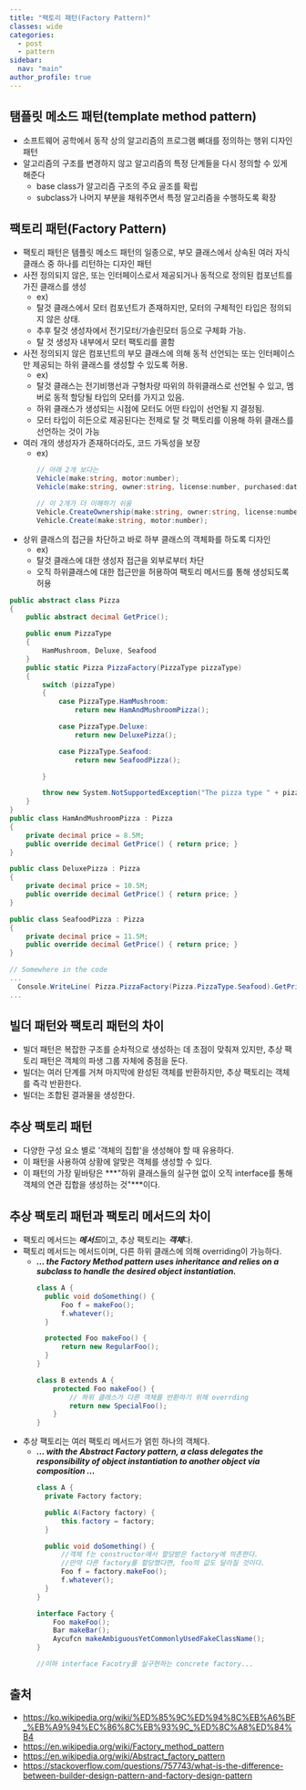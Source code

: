 ```yaml
---
title: "팩토리 패턴(Factory Pattern)"
classes: wide
categories: 
  - post
  - pattern
sidebar:
  nav: "main"
author_profile: true
---
```

## 탬플릿 메소드 패턴(template method pattern)
* 소프트웨어 공학에서 동작 상의 알고리즘의 프로그램 뼈대를 정의하는 행위 디자인 패턴
* 알고리즘의 구조를 변경하지 않고 알고리즘의 특정 단계들을 다시 정의할 수 있게 해준다
  * base class가 알고리즘 구조의 주요 골조를 확립
  * subclass가 나머지 부분을 채워주면서 특정 알고리즘을 수행하도록 확장

## 팩토리 패턴(Factory Pattern)
* 팩토리 패턴은 템플릿 메소드 패턴의 일종으로, 부모 클래스에서 상속된 여러 자식 클래스 중 하나를 리턴하는 디자인 패턴
* 사전 정의되지 않은, 또는 인터페이스로서 제공되거나 동적으로 정의된 컴포넌트를 가진 클래스를 생성 
    - ex) 
    - 탈것 클래스에서 모터 컴포넌트가 존재하지만, 모터의 구체적인 타입은 정의되지 않은 상태. 
    - 추후 탈것 생성자에서 전기모터/가솔린모터 등으로 구체화 가능.
    - 탈 것 생성자 내부에서 모터 팩토리를 콜함
* 사전 정의되지 않은 컴포넌트의 부모 클래스에 의해 동적 선언되는 또는 인터페이스만 제공되는 하위 클래스를 생성할 수 있도록 허용.  
    - ex) 
    - 탈것 클래스는 전기비행선과 구형차량 따위의 하위클래스로 선언될 수 있고, 멤버로 동적 할당될 타입의 모터를 가지고 있음. 
    - 하위 클래스가 생성되는 시점에 모터도 어떤 타입이 선언될 지 결정됨.
    - 모터 타입이 히든으로 제공된다는 전제로 탈 것 팩토리를 이용해 하위 클래스를 선언하는 것이 가능
* 여러 개의 생성자가 존재하더라도, 코드 가독성을 보장
    - ex)  
      ```csharp
      // 아래 2개 보다는
      Vehicle(make:string, motor:number);
      Vehicle(make:string, owner:string, license:number, purchased:date);

      // 이 2개가 더 이해하기 쉬움
      Vehicle.CreateOwnership(make:string, owner:string, license:number, purchased: date);
      Vehicle.Create(make:string, motor:number);
      ```
* 상위 클래스의 접근을 차단하고 바로 하부 클래스의 객체화를 하도록 디자인 
    - ex) 
    - 탈것 클래스에 대한 생성자 접근을 외부로부터 차단
    - 오직 하위클래스에 대한 접근만을 허용하여 팩토리 메서드를 통해 생성되도록 허용
  
```csharp
public abstract class Pizza
{
    public abstract decimal GetPrice();

    public enum PizzaType
    {
        HamMushroom, Deluxe, Seafood
    }
    public static Pizza PizzaFactory(PizzaType pizzaType)
    {
        switch (pizzaType)
        {
            case PizzaType.HamMushroom:
                return new HamAndMushroomPizza();

            case PizzaType.Deluxe:
                return new DeluxePizza();

            case PizzaType.Seafood:
                return new SeafoodPizza();

        }

        throw new System.NotSupportedException("The pizza type " + pizzaType.ToString() + " is not recognized.");
    }
}
public class HamAndMushroomPizza : Pizza
{
    private decimal price = 8.5M;
    public override decimal GetPrice() { return price; }
}

public class DeluxePizza : Pizza
{
    private decimal price = 10.5M;
    public override decimal GetPrice() { return price; }
}

public class SeafoodPizza : Pizza
{
    private decimal price = 11.5M;
    public override decimal GetPrice() { return price; }
}

// Somewhere in the code
...
  Console.WriteLine( Pizza.PizzaFactory(Pizza.PizzaType.Seafood).GetPrice().ToString("C2") ); // $11.50
...
```

## 빌더 패턴와 팩토리 패턴의 차이
* 빌더 패턴은 복잡한 구조를 순차적으로 생성하는 데 초점이 맞춰져 있지만, 추상 팩토리 패턴은 객체의 파생 그룹 자체에 중점을 둔다.
* 빌더는 여러 단계를 거쳐 마지막에 완성된 객체를 반환하지만, 추상 팩토리는 객체를 즉각 반환한다.
* 빌더는 조합된 결과물을 생성한다.

## 추상 팩토리 패턴
* 다양한 구성 요소 별로 '객체의 집합'을 생성해야 할 때 유용하다. 
* 이 패턴을 사용하여 상황에 알맞은 객체를 생성할 수 있다.
* 이 패턴의 가장 밑바탕은 ***"하위 클래스들의 실구현 없이 오직 interface를 통해 객체의 연관 집합을 생성하는 것"***이다.

## 추상 팩토리 패턴과 팩토리 메서드의 차이
* 팩토리 메서드는 ***메서드***이고, 추상 팩토리는 ***객체***다.
* 팩토리 메서드는 메서드이며, 다른 하위 클래스에 의해 overriding이 가능하다.
  - ***... the Factory Method pattern uses inheritance and relies on a subclass to handle the desired object instantiation.***  
    ```csharp
    class A {
      public void doSomething() {
          Foo f = makeFoo();
          f.whatever();   
      }

      protected Foo makeFoo() {
          return new RegularFoo();
      }
    }

    class B extends A {
        protected Foo makeFoo() {
            // 하위 클래스가 다른 객체를 반환하기 위해 overrding
            return new SpecialFoo();
        }
    }
    ```
* 추상 팩토리는 여러 팩토리 메서드가 얽힌 하나의 객체다.
  - ***... with the Abstract Factory pattern, a class delegates the responsibility of object instantiation to another object via composition ...***  
    ```csharp
    class A {
      private Factory factory;

      public A(Factory factory) {
          this.factory = factory;
      }

      public void doSomething() {
          //객체 f는 constructor에서 할당받은 factory에 의존한다.
          //만약 다른 factory를 할당했다면, foo의 값도 달라질 것이다.
          Foo f = factory.makeFoo();
          f.whatever();
      }
    }

    interface Factory {
        Foo makeFoo();
        Bar makeBar();
        Aycufcn makeAmbiguousYetCommonlyUsedFakeClassName();
    }

    //이하 interface Facotry를 실구현하는 concrete factory...
    ```

## 출처
* <https://ko.wikipedia.org/wiki/%ED%85%9C%ED%94%8C%EB%A6%BF_%EB%A9%94%EC%86%8C%EB%93%9C_%ED%8C%A8%ED%84%B4>
* <https://en.wikipedia.org/wiki/Factory_method_pattern>
* <https://en.wikipedia.org/wiki/Abstract_factory_pattern>
* <https://stackoverflow.com/questions/757743/what-is-the-difference-between-builder-design-pattern-and-factory-design-pattern>
